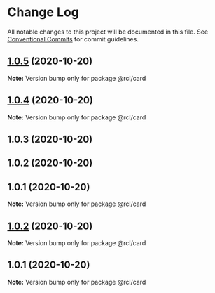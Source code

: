 # Change Log

All notable changes to this project will be documented in this file.
See [Conventional Commits](https://conventionalcommits.org) for commit guidelines.

## [1.0.5](https://github-khaled-hossain-code/khaled-hossain-code/lerna-monorepo/compare/@rcl/card@1.0.4...@rcl/card@1.0.5) (2020-10-20)

**Note:** Version bump only for package @rcl/card





## [1.0.4](https://github-khaled-hossain-code/khaled-hossain-code/lerna-monorepo/compare/@rcl/card@1.0.3...@rcl/card@1.0.4) (2020-10-20)

**Note:** Version bump only for package @rcl/card





## 1.0.3 (2020-10-20)



## 1.0.2 (2020-10-20)



## 1.0.1 (2020-10-20)

**Note:** Version bump only for package @rcl/card





## [1.0.2](https://github-khaled-hossain-code/khaled-hossain-code/lerna-monorepo/compare/v1.0.1...v1.0.2) (2020-10-20)

**Note:** Version bump only for package @rcl/card





## 1.0.1 (2020-10-20)

**Note:** Version bump only for package @rcl/card
